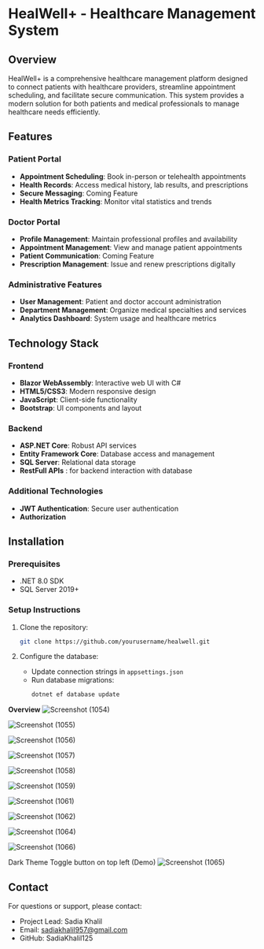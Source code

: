 # HealWell+ - Healthcare Management System

## Overview

HealWell+ is a comprehensive healthcare management platform designed to connect patients with healthcare providers, streamline appointment scheduling, and facilitate secure communication. This system provides a modern solution for both patients and medical professionals to manage healthcare needs efficiently.

## Features

### Patient Portal
- **Appointment Scheduling**: Book in-person or telehealth appointments
- **Health Records**: Access medical history, lab results, and prescriptions
- **Secure Messaging**: Coming Feature
- **Health Metrics Tracking**: Monitor vital statistics and trends

### Doctor Portal
- **Profile Management**: Maintain professional profiles and availability
- **Appointment Management**: View and manage patient appointments
- **Patient Communication**: Coming Feature
- **Prescription Management**: Issue and renew prescriptions digitally

### Administrative Features
- **User Management**: Patient and doctor account administration
- **Department Management**: Organize medical specialties and services
- **Analytics Dashboard**: System usage and healthcare metrics

## Technology Stack

### Frontend
- **Blazor WebAssembly**: Interactive web UI with C#
- **HTML5/CSS3**: Modern responsive design
- **JavaScript**: Client-side functionality
- **Bootstrap**: UI components and layout

### Backend
- **ASP.NET Core**: Robust API services
- **Entity Framework Core**: Database access and management
- **SQL Server**: Relational data storage
- **RestFull APIs** : for backend interaction with database

### Additional Technologies
- **JWT Authentication**: Secure user authentication
- **Authorization**

## Installation

### Prerequisites
- .NET 8.0 SDK
- SQL Server 2019+

### Setup Instructions

1. Clone the repository:
   ```bash
   git clone https://github.com/yourusername/healwell.git
   ```

2. Configure the database:
   - Update connection strings in `appsettings.json`
   - Run database migrations:
     ```bash
     dotnet ef database update
     ```
**Overview**
![Screenshot (1054)](https://github.com/user-attachments/assets/7a213998-bf2c-4801-b504-2a888f298b8a)

![Screenshot (1055)](https://github.com/user-attachments/assets/05d9585a-e1d4-4bd0-b43d-abf1612a670f)

![Screenshot (1056)](https://github.com/user-attachments/assets/ca17d9d7-8167-4d25-a879-9f906d2c31e9)

![Screenshot (1057)](https://github.com/user-attachments/assets/8b1b04a4-ac60-4c18-92cd-f16ad07e6e4c)

![Screenshot (1058)](https://github.com/user-attachments/assets/b19d87a6-69a6-4ecb-b76e-728c20256001)

![Screenshot (1059)](https://github.com/user-attachments/assets/61f4dbc5-1347-4490-9f40-49f9497048bd)

![Screenshot (1061)](https://github.com/user-attachments/assets/c1451d7b-ea4a-4a92-85bc-86c9e2b7e4d1)

![Screenshot (1062)](https://github.com/user-attachments/assets/48ae1f97-24c4-42e3-b26e-f44f358720cb)

![Screenshot (1064)](https://github.com/user-attachments/assets/a33189c9-985e-495c-bc68-ae82289ede6f)

![Screenshot (1066)](https://github.com/user-attachments/assets/c311fb84-bbed-4acf-b59d-d260f118c810)

Dark Theme Toggle button on top left 
(Demo)
![Screenshot (1065)](https://github.com/user-attachments/assets/baabd9b9-dc84-4794-a511-1c181f9a3c86)

## Contact 


For questions or support, please contact:
- Project Lead: Sadia Khalil
- Email: sadiakhalil957@gmail.com
- GitHub: SadiaKhalil125
